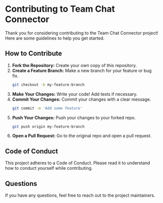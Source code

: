 # Contributing to Team Chat Connector

Thank you for considering contributing to the Team Chat Connector project! Here are some guidelines to help you get started.

## How to Contribute
1. **Fork the Repository:** Create your own copy of this repository.
2. **Create a Feature Branch:** Make a new branch for your feature or bug fix.
   ```bash
   git checkout -b my-feature-branch
   ```
3. **Make Your Changes:** Write your code! Add tests if necessary.
4. **Commit Your Changes:** Commit your changes with a clear message.
   ```bash
   git commit -m 'Add some feature'
   ```
5. **Push Your Changes:** Push your changes to your forked repo.
   ```bash
   git push origin my-feature-branch
   ```
6. **Open a Pull Request:** Go to the original repo and open a pull request.

## Code of Conduct
This project adheres to a Code of Conduct. Please read it to understand how to conduct yourself while contributing.

## Questions
If you have any questions, feel free to reach out to the project maintainers.